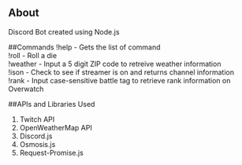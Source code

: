 ## About
Discord Bot created using Node.js

##Commands
!help - Gets the list of command<br>
!roll - Roll a die<br>
!weather <ZIP Code> - Input a 5 digit ZIP code to retreive weather information<br>
!ison <Twitch Channel ID> - Check to see if streamer is on and returns channel information<br>
!rank <Battle Tag> - Input case-sensitive battle tag to retrieve rank information on Overwatch<br>

##APIs and Libraries Used
1) Twitch API<br>
2) OpenWeatherMap API<br>
3) Discord.js<br>
4) Osmosis.js<br>
5) Request-Promise.js<br>
